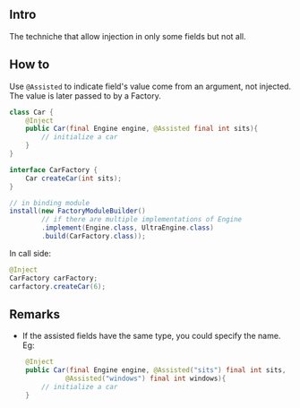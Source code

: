 ## Intro
The techniche that allow injection in only some fields but not all.

## How to
Use `@Assisted` to indicate field's value come from an argument, not injected. The value is later passed to by a Factory.
```java
class Car {
    @Inject
    public Car(final Engine engine, @Assisted final int sits){
        // initialize a car
    }
}

interface CarFactory {
    Car createCar(int sits);
}

// in binding module
install(new FactoryModuleBuilder()
        // if there are multiple implementations of Engine
        .implement(Engine.class, UltraEngine.class)
        .build(CarFactory.class));
```

In call side:
```java
@Inject
CarFactory carFactory;
carfactory.createCar(6);
```

## Remarks
* If the assisted fields have the same type, you could specify the name. Eg:
```java
    @Inject
    public Car(final Engine engine, @Assisted("sits") final int sits,
              @Assisted("windows") final int windows){
        // initialize a car
    }
```